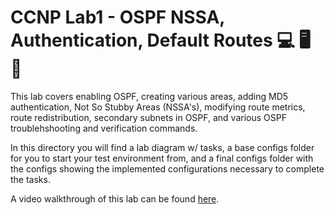 # CCNP Lab1 - OSPF NSSA, Authentication, Default Routes :computer: :desktop_computer: :floppy_disk:

This lab covers enabling OSPF, creating various areas, adding MD5 authentication, Not So Stubby Areas (NSSA's), modifying route metrics, route redistribution, secondary subnets in OSPF, and various OSPF troublehshooting and verification commands.

In this directory you will find a lab diagram w/ tasks, a base configs folder for you to start your test environment from, and a final configs folder with the configs showing the implemented configurations necessary to complete the tasks.

A video walkthrough of this lab can be found [here](https://youtu.be/1ZhzUbzIPRk).
